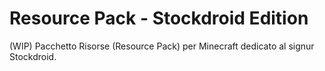 # Resource Pack - Stockdroid Edition
(WIP) Pacchetto Risorse (Resource Pack) per Minecraft dedicato al signur Stockdroid.
